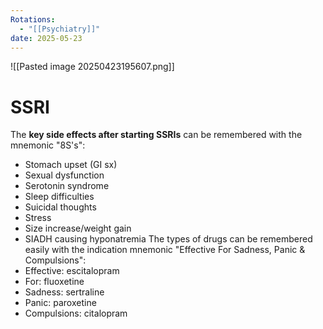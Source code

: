 ```yaml
---
Rotations:
  - "[[Psychiatry]]"
date: 2025-05-23
---
```

![[Pasted image 20250423195607.png]]
# SSRI
The **key side effects after starting SSRIs** can be remembered with the mnemonic "8S's":  
- Stomach upset (GI sx)  
- Sexual dysfunction  
- Serotonin syndrome  
- Sleep difficulties  
- Suicidal thoughts  
- Stress  
- Size increase/weight gain  
- SIADH causing hyponatremia
The types of drugs can be remembered easily with the indication mnemonic "Effective For Sadness, Panic & Compulsions":  
- Effective: escitalopram
- For: fluoxetine
- Sadness: sertraline
- Panic: paroxetine
- Compulsions: citalopram